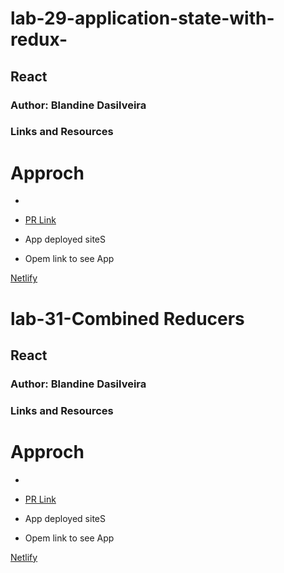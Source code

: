 # lab-29-application-state-with-redux-




##  React

### Author: Blandine Dasilveira

### Links and Resources


# Approch

- 





- [PR Link](https://github.com/blandine-401javascript/lab-29-application-state-with-redux-/pull/1)


-  App deployed siteS
- Opem link to see App  


[Netlify]()




# lab-31-Combined Reducers



##  React

### Author: Blandine Dasilveira

### Links and Resources


# Approch

- 





- [PR Link](https://github.com/blandine-401javascript/lab-29-application-state-with-redux-/pull/3)


-  App deployed siteS
- Opem link to see App  


[Netlify](https://serene-jang-259c85.netlify.app/)
